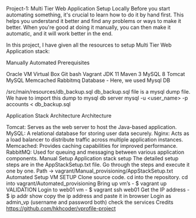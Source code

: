 Project-1: Multi Tier Web Application Setup Locally
Before you start automating something, it's crucial to learn how to do it by hand first. This helps you understand it better and find any problems or ways to make it better. When you're good at doing it manually, you can then make it automatic, and it will work better in the end.

In this project, I have given all the resources to setup Multi Tier Web Application stack:

Manually
Automated
Prerequisites

Oracle VM Virtual Box
Git bash
Vagrant
JDK 11
Maven 3
MySQL 8
Tomcat
MySQL
Memcached
Rabbitmq
Database - Here, we used Mysql DB

/src/main/resources/db_backup.sql
db_backup.sql file is a mysql dump file. We have to import this dump to mysql db server
mysql -u <user_name> -p accounts < db_backup.sql

Application Stack Architecture
Architecture

Tomcat: Serves as the web server to host the Java-based application.
MySQL: A relational database for storing user data securely.
Nginx: Acts as a load balancer to distribute traffic across multiple application instances.
Memcached: Provides caching capabilities for improved performance.
RabbitMQ: Used for queuing and messaging between various application components.
Manual Setup
Application stack setup
The detailed setup steps are in the AppStackSetup.txt file. Go through the steps and execute it one by one.
Path -> vagrant/Manual_provisioning/AppStackSetup.txt
Automated Setup
VM SETUP
Clone source code.
cd into the repository.
cd into vagrant/Automated_provisioning
Bring up vm’s - $ vagrant up
VALIDATION
Login to web01 vm - $ vagrant ssh web01
Get the IP address - $ ip addr show
copy the ip address and paste it in browser
Login as admin_vp (username and password both) check the services
Credits
https://github.com/hkhcoder/vprofile-project
